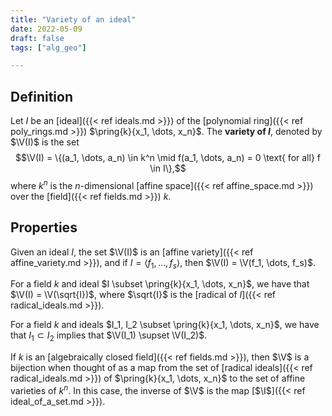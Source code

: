 ```yaml
---
title: "Variety of an ideal"
date: 2022-05-09
draft: false
tags: ["alg_geo"]

---
```


## Definition
Let $I$ be an [ideal]({{< ref ideals.md >}}) of the [polynomial ring]({{< ref poly_rings.md >}}) $\pring{k}{x_1, \dots, x_n}$. The **variety of $I$**, denoted by $\V(I)$ is the set $$\V(I) = \{(a_1, \dots, a_n) \in k^n \mid f(a_1, \dots, a_n) = 0 \text{ for all} f \in I\},$$ where $k^n$ is the $n$-dimensional [affine space]({{< ref affine_space.md >}}) over the [field]({{< ref fields.md >}}) $k$. 

## Properties
Given an ideal $I$, the set $\V(I)$ is an [affine variety]({{< ref affine_variety.md >}}), and if $I = \langle f_1, \dots, f_s \rangle$, then $\V(I) = \V(f_1, \dots, f_s)$. 

For a field $k$ and ideal $I \subset \pring{k}{x_1, \dots, x_n}$, we have that $\V(I) = \V(\sqrt{I})$, where $\sqrt{I}$ is the [radical of $I$]({{< ref radical_ideals.md >}}). 

For a field $k$ and ideals $I_1, I_2 \subset \pring{k}{x_1, \dots, x_n}$, we have that $I_1 \subset I_2$ implies that $\V(I_1) \supset \V(I_2)$. 

If $k$ is an [algebraically closed field]({{< ref fields.md >}}), then $\V$ is a bijection when thought of as a map from the set of [radical ideals]({{< ref radical_ideals.md >}}) of $\pring{k}{x_1, \dots, x_n}$ to the set of affine varieties of $k^n$. In this case, the inverse of $\V$ is the map [$\I$]({{< ref ideal_of_a_set.md >}}). 